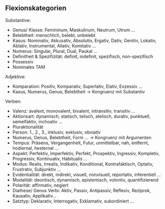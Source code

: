 ## Flexionskategorien

Substantive:
- Genus/ Klasse: Femininum, Maskulinum, Neutrum, Utrum …
- Belebtheit: menschlich, belebt, unbelebt
- Kasus: Nominativ, Akkusativ, Absolutiv, Ergativ, Dativ, Genitiv, Lokativ, Ablativ, Instrumental, Allativ, Komitativ …
- Numerus: Singular, Plural, Dual, Paukal …
- Definitheit & Spezifizität: definit, indefinit, spezifisch, non-spezifisch
- Possessiv
- Nominales TAM

Adjektive:
- Komparation: Positiv, Komparativ, Superlativ, Elativ, Exzessiv …
- Kasus, Numerus, Genus, Belebtheit -> Kongruenz mit Substantiv

Verben:
- Valenz: avalent, monovalent, bivalent, intransitiv, transitiv …
- Aktionsart: dynamisch, statisch, telisch, atelisch, durativ, punktuell, semelfaktiv, inchoativ  …                
- Pluraktionalität
- Person: 1., 2., 3., inklusiv, exklusiv, obviativ
- Numerus, Genus, Belebtheit, Form ... -> Kongruenz mit Argumenten
- Tempus: Präsens, Vergangenheit, Futur, unmittelbar, nah, entfernt, hodiernal, hesternal ...
- Aspekt: Perfektiv, Imperfektiv, Perfekt, Prospektiv, Ingressiv, Kompletiv, Progressiv, Kontinuativ, Habitualis ...
- Modus: Realis, Irrealis, Indikativ, Konditional, Kontrafaktisch, Optativ, Frustrativ, Subjunktiv ...
- Evidentialität: direkt, indirekt, visuell, nonvisuell, reportativ, inferentiell …
- Modalität: deontisch, dynamisch, epistemisch, volontiv, quantifizierend
- Polarität: affirmativ, negiert
- Diathese/ Genus Verbi: Aktiv, Passiv, Antipassiv, Reflexiv, Reziprok, Kausativ, Applikativ…
- Satztyp: Deklarativ, Interrogativ, Exklamativ, subordiniert …
